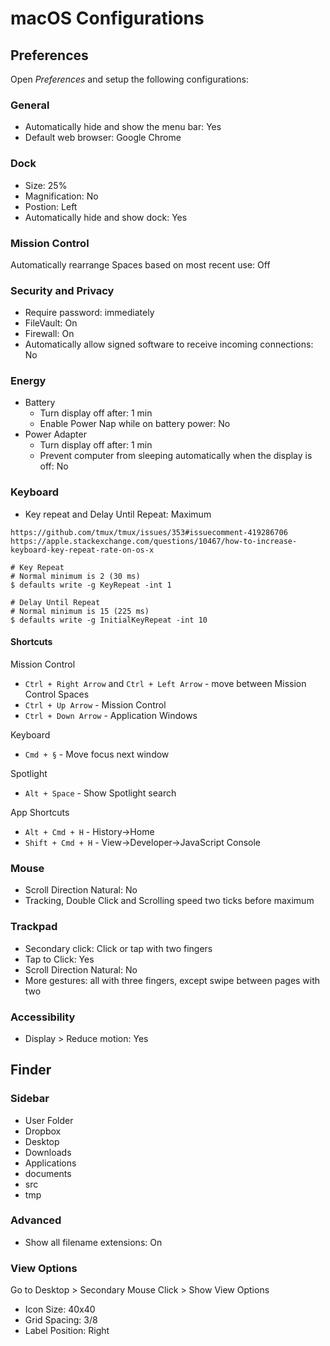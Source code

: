 # macOS Configurations

## Preferences

Open *Preferences* and setup the following configurations:

### General

- Automatically hide and show the menu bar: Yes
- Default web browser: Google Chrome

### Dock

- Size: 25%
- Magnification: No
- Postion: Left
- Automatically hide and show dock: Yes

### Mission Control

Automatically rearrange Spaces based on most recent use: Off

### Security and Privacy

- Require password: immediately
- FileVault: On
- Firewall: On
- Automatically allow signed software to receive incoming connections: No

### Energy

- Battery
  - Turn display off after: 1 min
  - Enable Power Nap while on battery power: No
- Power Adapter
  - Turn display off after: 1 min
  - Prevent computer from sleeping automatically when the display is off: No

### Keyboard

- Key repeat and Delay Until Repeat: Maximum

```
https://github.com/tmux/tmux/issues/353#issuecomment-419286706
https://apple.stackexchange.com/questions/10467/how-to-increase-keyboard-key-repeat-rate-on-os-x

# Key Repeat
# Normal minimum is 2 (30 ms)
$ defaults write -g KeyRepeat -int 1

# Delay Until Repeat
# Normal minimum is 15 (225 ms)
$ defaults write -g InitialKeyRepeat -int 10
```

#### Shortcuts

Mission Control

- `Ctrl + Right Arrow` and `Ctrl + Left Arrow` - move between Mission Control Spaces 
- `Ctrl + Up Arrow` - Mission Control
- `Ctrl + Down Arrow` - Application Windows

Keyboard 

- `Cmd + §` - Move focus next window

Spotlight

- `Alt + Space` - Show Spotlight search 

App Shortcuts

- `Alt + Cmd + H` - History->Home 
- `Shift + Cmd + H` - View->Developer->JavaScript Console

### Mouse

- Scroll Direction Natural: No
- Tracking, Double Click and Scrolling speed two ticks before maximum

### Trackpad

- Secondary click: Click or tap with two fingers
- Tap to Click: Yes
- Scroll Direction Natural: No
- More gestures: all with three fingers, except swipe between pages with two

### Accessibility

- Display > Reduce motion: Yes

## Finder

### Sidebar

- User Folder
- Dropbox
- Desktop
- Downloads
- Applications
- documents
- src
- tmp

### Advanced

- Show all filename extensions: On

### View Options

Go to Desktop > Secondary Mouse Click > Show View Options

- Icon Size: 40x40
- Grid Spacing: 3/8
- Label Position: Right
